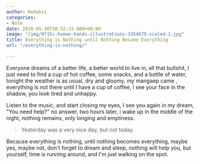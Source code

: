 ```yaml
---
author: Redaksi
categories:
- Note
date: 2020-05-30T20:52:33.000+00:00
image: "/img/0f15c-human-hands-illustrations-3354675-scaled-1.jpg"
title: Everything is Nothing until Nothing Became Everything
url: "/everything-is-nothing/"

---
```

Everyone dreams of a better life, a better world to live in, all that bullshit, I just need to find a cup of hot coffee, some snacks, and a bottle of water, tonight the weather is as usual, dry and gloomy, my mangaep came , everything is not there until I have a cup of coffee, I see your face in the shadow, you look tired and unhappy. 

Listen to the music, and start closing my eyes, I see you again in my dream, "You need help?" no answer, two hours later, i wake up in the middle of the night, nothing remains, only longing and emptiness.

> Yesterday was a very nice day, but not today.

Because everything is nothing, until nothing becomes everything, maybe yes, maybe not, don't forget to dream and sleep, nothing will help you, but yourself, time is running around, and I'm just walking on the spot.